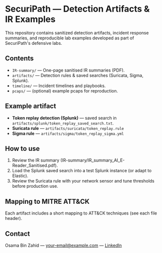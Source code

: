 # SecuriPath — Detection Artifacts & IR Examples

This repository contains sanitized detection artifacts, incident response summaries, and reproducible lab examples developed as part of SecuriPath's defensive labs.

## Contents
- `IR-summary/` — One-page sanitised IR summaries (PDF).
- `artifacts/` — Detection rules & saved searches (Suricata, Sigma, Splunk).
- `timeline/` — Incident timelines and playbooks.
- `pcaps/` — (optional) example pcaps for reproduction.

## Example artifact
- **Token replay detection (Splunk)** — saved search in `artifacts/splunk/token_replay_saved_search.txt`.
- **Suricata rule** — `artifacts/suricata/token_replay.rule`
- **Sigma rule** — `artifacts/sigma/token_replay_sigma.yml`

## How to use
1. Review the IR summary (IR-summary/IR_summary_AI_E-Reader_Sanitised.pdf).  
2. Load the Splunk saved search into a test Splunk instance (or adapt to Elastic).  
3. Review the Suricata rule with your network sensor and tune thresholds before production use.

## Mapping to MITRE ATT&CK
Each artifact includes a short mapping to ATT&CK techniques (see each file header).

## Contact
Osama Bin Zahid — your-email@example.com — [LinkedIn](https://www.linkedin.com/in/osamakhan553)
